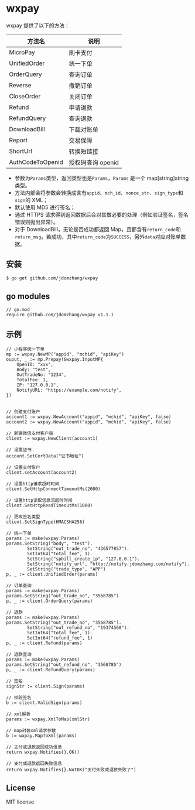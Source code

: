 # wxpay

wxpay 提供了以下的方法：

| 方法名           | 说明              |
| ---------------- | ----------------- |
| MicroPay         | 刷卡支付          |
| UnifiedOrder     | 统一下单          |
| OrderQuery       | 查询订单          |
| Reverse          | 撤销订单          |
| CloseOrder       | 关闭订单          |
| Refund           | 申请退款          |
| RefundQuery      | 查询退款          |
| DownloadBill     | 下载对账单        |
| Report           | 交易保障          |
| ShortUrl         | 转换短链接        |
| AuthCodeToOpenid | 授权码查询 openid |

- 参数为`Params`类型，返回类型也是`Params`，`Params` 是一个 map[string]string 类型。
- 方法内部会将参数会转换成含有`appid`、`mch_id`、`nonce_str`、`sign_type`和`sign`的 XML；
- 默认使用 MD5 进行签名；
- 通过 HTTPS 请求得到返回数据后会对其做必要的处理（例如验证签名，签名错误则抛出异常）。
- 对于 DownloadBill，无论是否成功都返回 Map，且都含有`return_code`和`return_msg`。若成功，其中`return_code`为`SUCCESS`，另外`data`对应对账单数据。

## 安装

```bash
$ go get github.com/jdomzhang/wxpay

```

## go modules

```cgo
// go.mod
require github.com/jdomzhang/wxpay v1.1.1

```

## 示例

```cgo
// 小程序统一下单
mp := wxpay.NewMP("appid", "mchid", "apiKey")
ouput, _ := mp.Prepay(&wxpay.InputMP{
	OpenID: "xxx",
	Body: "test",
	OutTradeNo: "1234",
	TotalFee: 1,
	IP: "127.0.0.1",
	NotifyURL: "https://example.com/notify",
})


// 创建支付账户
account1 := wxpay.NewAccount("appid", "mchid", "apiKey", false)
account2 := wxpay.NewAccount("appid", "mchid", "apiKey", false)

// 新建微信支付客户端
client := wxpay.NewClient(account1)

// 设置证书
account.SetCertData("证书地址")

// 设置支付账户
client.setAccount(account2)

// 设置http请求超时时间
client.SetHttpConnectTimeoutMs(2000)

// 设置http读取信息流超时时间
client.SetHttpReadTimeoutMs(1000)

// 更改签名类型
client.SetSignType(HMACSHA256)

```

```cgo
// 统一下单
params := make(wxpay.Params)
params.SetString("body", "test").
		SetString("out_trade_no", "436577857").
		SetInt64("total_fee", 1).
		SetString("spbill_create_ip", "127.0.0.1").
		SetString("notify_url", "http://notify.jdomzhang.com/notify").
		SetString("trade_type", "APP")
p, _ := client.UnifiedOrder(params)

// 订单查询
params := make(wxpay.Params)
params.SetString("out_trade_no", "3568785")
p, _ := client.OrderQuery(params)

// 退款
params := make(wxpay.Params)
params.SetString("out_trade_no", "3568785").
		SetString("out_refund_no", "19374568").
		SetInt64("total_fee", 1).
		SetInt64("refund_fee", 1)
p, _ := client.Refund(params)

// 退款查询
params := make(wxpay.Params)
params.SetString("out_refund_no", "3568785")
p, _ := client.RefundQuery(params)

```

```cgo
// 签名
signStr := client.Sign(params)

// 校验签名
b := client.ValidSign(params)

```

```cgo
// xml解析
params := wxpay.XmlToMap(xmlStr)

// map封装xml请求参数
b := wxpay.MapToXml(params)

```

```cgo
// 支付或退款返回成功信息
return wxpay.Notifies{}.OK()

// 支付或退款返回失败信息
return wxpay.Notifies{}.NotOK("支付失败或退款失败了")

```

## License

MIT license
